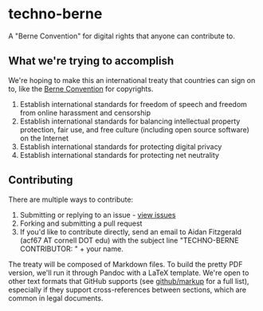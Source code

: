 # techno-berne
A "Berne Convention" for digital rights that anyone can contribute to.

## What we're trying to accomplish
We're hoping to make this an international treaty that countries can sign on to, like the [Berne Convention](https://en.wikipedia.org/wiki/Berne_Convention) for copyrights.

1. Establish international standards for freedom of speech and freedom from online harassment and censorship
2. Establish international standards for balancing intellectual property protection, fair use, and free culture (including open source software) on the Internet
3. Establish international standards for protecting digital privacy
4. Establish international standards for protecting net neutrality

## Contributing
There are multiple ways to contribute:
1. Submitting or replying to an issue - [view issues](https://github.com/aidan-fitz/techno-berne/issues)
2. Forking and submitting a pull request
3. If you'd like to contribute directly, send an email to Aidan Fitzgerald (acf67 AT cornell DOT edu) with the subject line "TECHNO-BERNE CONTRIBUTOR: " + your name.

The treaty will be composed of Markdown files. To build the pretty PDF version, we'll run it through Pandoc with a LaTeX template. We're open to other text formats that GitHub supports (see [github/markup](https://github.com/github/markup) for a full list), especially if they support cross-references between sections, which are common in legal documents.
